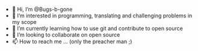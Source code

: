 - 👋 Hi, I’m @Bugs-b-gone
- 👀 I’m interested in programming, translating and challenging problems in my scope
- 🌱 I’m currently learning how to use git and contribute to open source
- 💞️ I’m looking to collaborate on open source
- 📫 How to reach me ... (only the preacher man ;)

<!---
Bugs-b-gone/Bugs-b-gone is a ✨ special ✨ repository because its `README.md` (this file) appears on your GitHub profile.
You can click the Preview link to take a look at your changes.
--->
